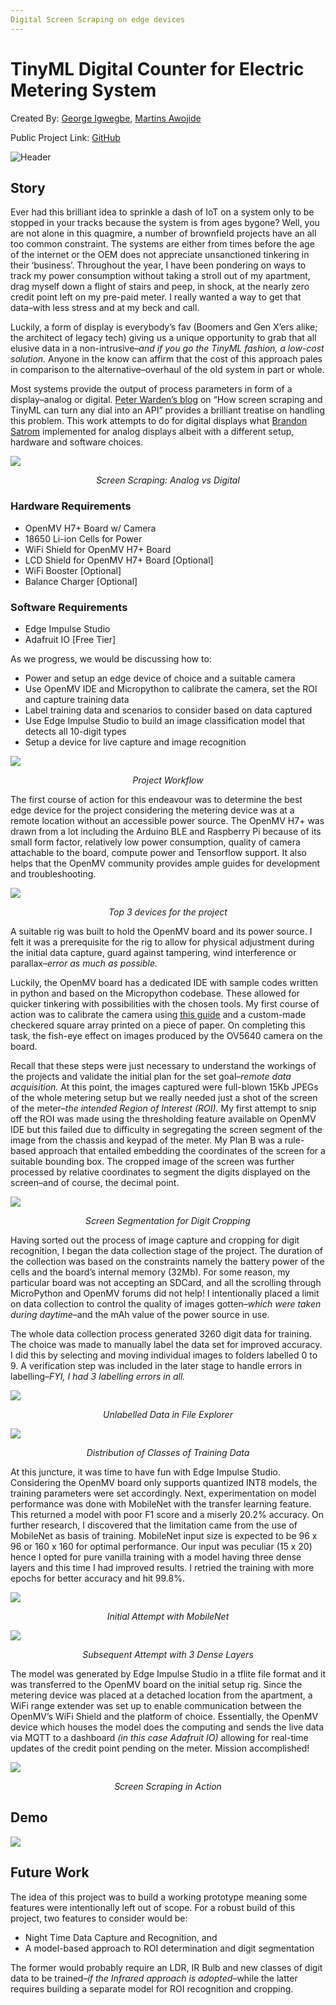```yaml
---
Digital Screen Scraping on edge devices
---
```


# TinyML Digital Counter for Electric Metering System

Created By:
[George Igwegbe](https://www.hackster.io/gigwegbe), [Martins Awojide](https://www.hackster.io/martinsawojide)

Public Project Link:
[GitHub](https://github.com/gigwegbe/tinyml-digital-counter-for-metering)

![Header](assets/1_header.jpg)

## Story

Ever had this brilliant idea to sprinkle a dash of IoT on a system only to be stopped in your tracks because the system is from ages bygone? Well, you are not alone in this quagmire, a number of brownfield projects have an all too common constraint. The systems are either from times before the age of the internet or the OEM does not appreciate unsanctioned tinkering in their ‘business’. Throughout the year, I have been pondering on ways to track my power consumption without taking a stroll out of my apartment, drag myself down a flight of stairs and peep, in shock, at the nearly zero credit point left on my pre-paid meter. I really wanted a way to get that data–with less stress and at my beck and call.

Luckily, a form of display is everybody’s fav (Boomers and Gen X’ers alike; the architect of legacy tech) giving us a unique opportunity to grab that all elusive data in a non-intrusive–*and if you go the TinyML fashion, a low-cost solution.* Anyone in the know can affirm that the cost of this approach pales in comparison to the alternative–overhaul of the old system in part or whole.

Most systems provide the output of process parameters in form of a display–analog or digital. [Peter Warden’s blog](https://petewarden.com/2021/02/28/how-screen-scraping-and-tinyml-can-turn-any-dial-into-an-api/) on “How screen scraping and TinyML can turn any dial into an API” provides a brilliant treatise on handling this problem. This work attempts to do for digital displays what [Brandon Satrom](https://www.hackster.io/brandonsatrom/monitor-the-analog-world-with-tinyml-fd59c4) implemented for analog displays albeit with a different setup, hardware and software choices.

![](assets/2_analog_v_digital.jpg)
<p align = "center"><i>Screen Scraping: Analog vs Digital</i></p>

### Hardware Requirements

- OpenMV H7+ Board w/ Camera
- 18650 Li-ion Cells for Power 
- WiFi Shield for OpenMV H7+ Board
- LCD Shield for OpenMV H7+ Board [Optional]
- WiFi Booster [Optional]
- Balance Charger [Optional]

### Software Requirements

- Edge Impulse Studio
- Adafruit IO [Free Tier]

As we progress, we would be discussing how to:

- Power and setup an edge device of choice and a suitable camera
- Use OpenMV IDE and Micropython to calibrate the camera, set the ROI and capture training data
- Label training data and scenarios to consider based on data captured
- Use Edge Impulse Studio to build an image classification model that detects all 10-digit types
- Setup a device for live capture and image recognition

![](assets/3_workflow.jpg)
<p align = "center"><i>Project Workflow</i></p>

The first course of action for this endeavour was to determine the best edge device for the project considering the metering device was at a remote location without an accessible power source. The OpenMV H7+ was drawn from a lot including the Arduino BLE and Raspberry Pi because of its small form factor, relatively low power consumption, quality of camera attachable to the board, compute power and Tensorflow support. It also helps that the OpenMV community provides ample guides for development and troubleshooting.

![](assets/4_top_3.jpg)
<p align = "center"><i>Top 3 devices for the project</i></p>

A suitable rig was built to hold the OpenMV board and its power source. I felt it was a prerequisite for the rig to allow for physical adjustment during the initial data capture, guard against tampering, wind interference or parallax–*error as much as possible.*

Luckily, the OpenMV board has a dedicated IDE with sample codes written in python and based on the Micropython codebase. These allowed for quicker tinkering with possibilities with the chosen tools. My first course of action was to calibrate the camera using [this guide](https://learnopencv.com/camera-calibration-using-opencv/) and a custom-made checkered square array printed on a piece of paper. On completing this task, the fish-eye effect on images produced by the OV5640 camera on the board.

Recall that these steps were just necessary to understand the workings of the projects and validate the initial plan for the set goal–*remote data acquisition.* At this point, the images captured were full-blown 15Kb JPEGs of the whole metering setup but we really needed just a shot of the screen of the meter–*the intended Region of Interest (ROI).* My first attempt to snip off the ROI was made using the thresholding feature available on OpenMV IDE but this failed due to difficulty in segregating the screen segment of the image from the chassis and keypad of the meter. My Plan B was a rule-based approach that entailed embedding the coordinates of the screen for a suitable bounding box. The cropped image of the screen was further processed by relative coordinates to segment the digits displayed on the screen–and of course, the decimal point.

![](assets/5_screens.jpg)
<p align = "center"><i>Screen Segmentation for Digit Cropping</i></p>

Having sorted out the process of image capture and cropping for digit recognition, I began the data collection stage of the project. The duration of the collection was based on the constraints namely the battery power of the cells and the board’s internal memory (32Mb). For some reason, my particular board was not accepting an SDCard, and all the scrolling through MicroPython and OpenMV forums did not help! I intentionally placed a limit on data collection to control the quality of images gotten–*which were taken during daytime*–and the mAh value of the power source in use.

The whole data collection process generated 3260 digit data for training. The choice was made to manually label the data set for improved accuracy. I did this by selecting and moving individual images to folders labelled 0 to 9. A verification step was included in the later stage to handle errors in labelling–*FYI, I had 3 labelling errors in all.*

![](assets/6_explorer.jpg)
<p align = "center"><i>Unlabelled Data in File Explorer</i></p>

![](assets/7_distribution.jpg)
<p align = "center"><i>Distribution of Classes of Training Data</i></p>

At this juncture, it was time to have fun with Edge Impulse Studio. Considering the OpenMV board only supports quantized INT8 models, the training parameters were set accordingly. Next, experimentation on model performance was done with MobileNet with the transfer learning feature. This returned a model with poor F1 score and a miserly 20.2% accuracy. On further research, I discovered that the limitation came from the use of MobileNet as basis of training. MobileNet input size is expected to be 96 x 96 or 160 x 160 for optimal performance. Our input was peculiar (15 x 20) hence I opted for pure vanilla training with a model having three dense layers and this time I had improved results. I retried the training with more epochs for better accuracy and hit 99.8%.

![](assets/8_mobilenet.jpg)
<p align = "center"><i>Initial Attempt with MobileNet</i></p>

![](assets/9_dense.jpg)
<p align = "center"><i>Subsequent Attempt with 3 Dense Layers</i></p>

The model was generated by Edge Impulse Studio in a tflite file format and it was transferred to the OpenMV board on the initial setup rig. Since the metering device was placed at a detached location from the apartment, a WiFi range extender was set up to enable communication between the OpenMV’s WiFi Shield and the platform of choice. Essentially, the OpenMV device which houses the model does the computing and sends the live data via MQTT to a dashboard *(in this case Adafruit IO)* allowing for real-time updates of the credit point pending on the meter. Mission accomplished!

![](assets/10_gif.gif)
<p align = "center"><i>Screen Scraping in Action</i></p>

## Demo
[![](https://i.imgur.com/1RNxxw6.png)](https://www.youtube.com/watch?v=Ymdig18wVlM)

## Future Work

The idea of this project was to build a working prototype meaning some features were intentionally left out of scope. For a robust build of this project, two features to consider would be:

- Night Time Data Capture and Recognition, and
- A model-based approach to ROI determination and digit segmentation

The former would probably require an LDR, IR Bulb and new classes of digit data to be trained–*if the Infrared approach is adopted*–while the latter requires building a separate model for ROI recognition and cropping.
